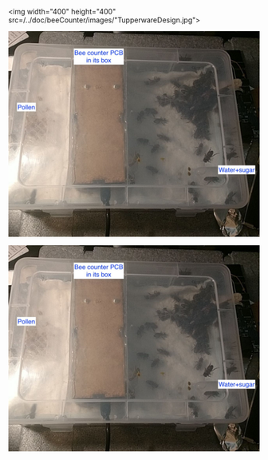 
  <img width="400" height="400" src=/../doc/beeCounter/images/"TupperwareDesign.jpg">


![Alt text](/../doc/beeCounter/images/TupperwareDesign.jpg?raw=true "Optional Title")


![Alt text](/../doc/beeCounter/images/TupperwareDesign.jpg?raw=true)
